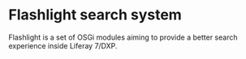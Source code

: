 # Flashlight search system #

Flashlight is a set of OSGi modules aiming to provide a better search experience inside Liferay 7/DXP.
